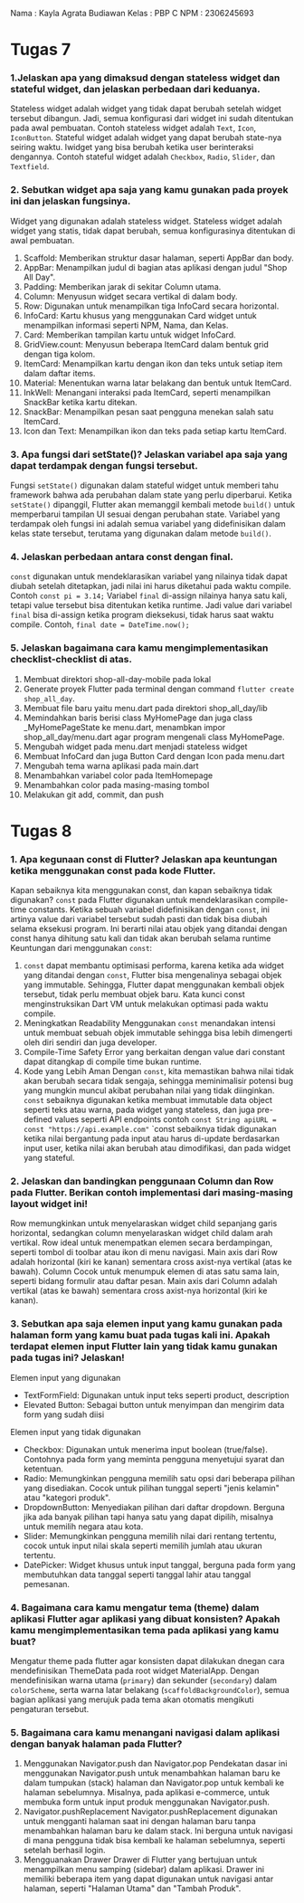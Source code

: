 Nama : Kayla Agrata Budiawan
Kelas : PBP C
NPM : 2306245693

# Tugas 7
### 1.Jelaskan apa yang dimaksud dengan stateless widget dan stateful widget, dan jelaskan perbedaan dari keduanya.
Stateless widget adalah widget yang tidak dapat berubah setelah widget tersebut dibangun. 
Jadi, semua konfigurasi dari widget ini sudah ditentukan pada awal pembuatan. Contoh stateless widget adalah `Text`, `Icon`, `IconButton`. 
Stateful widget adalah widget yang dapat berubah state-nya seiring waktu. Iwidget yang bisa berubah ketika user berinteraksi dengannya. 
Contoh stateful widget adalah `Checkbox`, `Radio`, `Slider`, dan `Textfield`.
### 2. Sebutkan widget apa saja yang kamu gunakan pada proyek ini dan jelaskan fungsinya.
Widget yang digunakan adalah stateless widget. Stateless widget adalah widget yang statis, tidak dapat berubah, semua konfigurasinya ditentukan di awal pembuatan.
1. Scaffold: Memberikan struktur dasar halaman, seperti AppBar dan body.
2. AppBar: Menampilkan judul di bagian atas aplikasi dengan judul "Shop All Day".
3. Padding: Memberikan jarak di sekitar Column utama.
4. Column: Menyusun widget secara vertikal di dalam body.
5. Row: Digunakan untuk menampilkan tiga InfoCard secara horizontal.
6. InfoCard: Kartu khusus yang menggunakan Card widget untuk menampilkan informasi seperti NPM, Nama, dan Kelas.
7. Card: Memberikan tampilan kartu untuk widget InfoCard.
8. GridView.count: Menyusun beberapa ItemCard dalam bentuk grid dengan tiga kolom.
9. ItemCard: Menampilkan kartu dengan ikon dan teks untuk setiap item dalam daftar items.
10. Material: Menentukan warna latar belakang dan bentuk untuk ItemCard.
11. InkWell: Menangani interaksi pada ItemCard, seperti menampilkan SnackBar ketika kartu ditekan.
12. SnackBar: Menampilkan pesan saat pengguna menekan salah satu ItemCard.
13. Icon dan Text: Menampilkan ikon dan teks pada setiap kartu ItemCard.
### 3. Apa fungsi dari setState()? Jelaskan variabel apa saja yang dapat terdampak dengan fungsi tersebut.
Fungsi `setState()` digunakan dalam stateful widget untuk memberi tahu framework bahwa ada perubahan dalam state yang perlu diperbarui. 
Ketika `setState()` dipanggil, Flutter akan memanggil kembali metode `build()` untuk memperbarui tampilan UI sesuai dengan perubahan state. 
Variabel yang terdampak oleh fungsi ini adalah semua variabel yang didefinisikan dalam kelas state tersebut, terutama yang digunakan dalam metode `build()`.
### 4. Jelaskan perbedaan antara const dengan final.
`const` digunakan untuk mendeklarasikan variabel yang nilainya tidak dapat diubah setelah ditetapkan, jadi nilai ini harus diketahui pada waktu compile. Contoh `const pi = 3.14;`
Variabel `final` di-assign nilainya hanya satu kali, tetapi value tersebut bisa ditentukan ketika runtime. Jadi value dari variabel `final` bisa di-assign ketika program dieksekusi, tidak harus saat waktu compile. Contoh, `final date = DateTime.now();`
### 5. Jelaskan bagaimana cara kamu mengimplementasikan checklist-checklist di atas.
1. Membuat direktori shop-all-day-mobile pada lokal
2. Generate proyek Flutter pada terminal dengan command `flutter create shop_all_day`.
3. Membuat file baru yaitu menu.dart pada direktori shop_all_day/lib
4. Memindahkan baris berisi class MyHomePage dan juga class _MyHomePageState ke menu.dart, 
menambkan impor shop_all_day/menu.dart agar program mengenali class MyHomePage.
5. Mengubah widget pada menu.dart menjadi stateless widget
6. Membuat InfoCard dan juga Button Card dengan Icon pada menu.dart
6. Mengubah tema warna aplikasi pada main.dart
7. Menambahkan variabel color pada ItemHomepage
8. Menambahkan color pada masing-masing tombol
9. Melakukan git add, commit, dan push

# Tugas 8
### 1.  Apa kegunaan const di Flutter? Jelaskan apa keuntungan ketika menggunakan const pada kode Flutter. 
Kapan sebaiknya kita menggunakan const, dan kapan sebaiknya tidak digunakan?
`const` pada Flutter digunakan untuk mendeklarasikan compile-time constants. Ketika sebuah variabel didefinisikan
dengan `const`, ini artinya value dari variabel tersebut sudah pasti dan tidak bisa diubah selama eksekusi program. 
Ini berarti nilai atau objek yang ditandai dengan const hanya dihitung satu kali dan tidak akan berubah selama runtime
Keuntungan dari menggunakan `const`:
1. `const` dapat membantu optimisasi performa, karena ketika ada widget yang ditandai dengan  `const`, Flutter bisa
mengenalinya sebagai objek yang immutable. Sehingga, Flutter dapat menggunakan kembali objek tersebut, tidak perlu membuat objek baru.
Kata kunci const menginstruksikan Dart VM untuk melakukan optimasi pada waktu compile.
2. Meningkatkan Readability
Menggunakan `const` menandakan intensi untuk membuat sebuah objek immutable sehingga bisa lebih dimengerti oleh diri sendiri dan juga developer.
3. Compile-Time Safety
Error yang berkaitan dengan value dari constant dapat ditangkap di compile time bukan runtime.
4. Kode yang Lebih Aman
Dengan `const`, kita memastikan bahwa nilai tidak akan berubah secara tidak sengaja, sehingga meminimalisir potensi bug yang mungkin muncul akibat 
perubahan nilai yang tidak diinginkan.
`const` sebaiknya digunakan ketika membuat immutable data object seperti teks atau warna, pada widget yang stateless, dan juga pre-defined values
seperti API endpoints contoh `const String apiURL = const "https://api.example.com"`
`const sebaiknya tidak digunakan ketika nilai bergantung pada input atau harus di-update berdasarkan input user, 
ketika nilai akan berubah atau dimodifikasi, dan pada widget yang stateful.

### 2. Jelaskan dan bandingkan penggunaan Column dan Row pada Flutter. Berikan contoh implementasi dari masing-masing layout widget ini!
Row memungkinkan untuk menyelaraskan widget child sepanjang garis horizontal, sedangkan column menyelaraskan widget child dalam arah vertikal.
Row ideal untuk menempatkan elemen secara berdampingan, seperti tombol di toolbar atau ikon di menu navigasi. Main axis dari Row adalah horizontal
(kiri ke kanan) sementara cross axist-nya vertikal (atas ke bawah). Column Cocok untuk menumpuk elemen di atas satu sama lain, seperti bidang formulir atau daftar pesan.
Main axis dari Column adalah vertikal (atas ke bawah) sementara cross axist-nya horizontal (kiri ke kanan).

### 3. Sebutkan apa saja elemen input yang kamu gunakan pada halaman form yang kamu buat pada tugas kali ini. Apakah terdapat elemen input Flutter lain yang tidak kamu gunakan pada tugas ini? Jelaskan!

Elemen input yang digunakan
- TextFormField: Digunakan untuk input teks seperti product, description
- Elevated Button: Sebagai button untuk menyimpan dan mengirim data form yang sudah diisi

Elemen input yang tidak digunakan
- Checkbox: Digunakan untuk menerima input boolean (true/false). Contohnya pada form yang meminta pengguna menyetujui syarat dan ketentuan.
- Radio: Memungkinkan pengguna memilih satu opsi dari beberapa pilihan yang disediakan. Cocok untuk pilihan tunggal seperti "jenis kelamin" atau "kategori produk".
- DropdownButton: Menyediakan pilihan dari daftar dropdown. Berguna jika ada banyak pilihan tapi hanya satu yang dapat dipilih, misalnya untuk memilih negara atau kota.
- Slider: Memungkinkan pengguna memilih nilai dari rentang tertentu, cocok untuk input nilai skala seperti memilih jumlah atau ukuran tertentu.
- DatePicker: Widget khusus untuk input tanggal, berguna pada form yang membutuhkan data tanggal seperti tanggal lahir atau tanggal pemesanan.

### 4. Bagaimana cara kamu mengatur tema (theme) dalam aplikasi Flutter agar aplikasi yang dibuat konsisten? Apakah kamu mengimplementasikan tema pada aplikasi yang kamu buat?
Mengatur theme pada flutter agar konsisten dapat dilakukan dnegan cara  mendefinisikan ThemeData pada root widget MaterialApp. Dengan mendefinisikan warna utama (`primary`) dan sekunder (`secondary`) dalam `colorScheme`, serta warna latar belakang (`scaffoldBackgroundColor`), semua bagian aplikasi yang merujuk pada tema akan otomatis mengikuti pengaturan tersebut.

### 5. Bagaimana cara kamu menangani navigasi dalam aplikasi dengan banyak halaman pada Flutter?
1. Menggunakan Navigator.push dan Navigator.pop
Pendekatan dasar ini menggunakan Navigator.push untuk menambahkan halaman baru ke dalam tumpukan (stack) halaman dan Navigator.pop untuk kembali ke halaman sebelumnya. Misalnya, pada aplikasi e-commerce, untuk membuka form untuk input produk menggunakan Navigator.push.
2. Navigator.pushReplacement
Navigator.pushReplacement digunakan untuk mengganti halaman saat ini dengan halaman baru tanpa menambahkan halaman baru ke dalam stack. Ini berguna untuk navigasi di mana pengguna tidak bisa kembali ke halaman sebelumnya, seperti setelah berhasil login.
3. Mengguanakan Drawer
Drawer di Flutter yang bertujuan untuk menampilkan menu samping (sidebar) dalam aplikasi. Drawer ini memiliki beberapa item yang dapat digunakan untuk navigasi antar halaman, seperti "Halaman Utama" dan "Tambah Produk".



